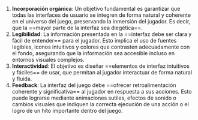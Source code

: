 
1. **Incorporación orgánica**: Un objetivo fundamental es garantizar que todas las interfaces de usuario se integren de forma natural y coherente en el universo del juego, preservando la inmersión del jugador. Es decir, que la ==mayor parte de la interfaz sea diegética==.
2. **Legibilidad**: La información presentada en la ==interfaz debe ser clara y fácil de entender== para el jugador. Esto implica el uso de fuentes legibles, iconos intuitivos y colores que contrasten adecuadamente con el fondo, asegurando que la información sea accesible incluso en entornos visuales complejos.
3. **Interactividad**: El objetivo es diseñar ==elementos de interfaz intuitivos y fáciles== de usar, que permitan al jugador interactuar de forma natural y fluida.
4. **Feedback**: La interfaz del juego debe ==ofrecer retroalimentación coherente y significativa== al jugador en respuesta a sus acciones. Esto puede lograrse mediante animaciones sutiles, efectos de sonido o cambios visuales que indiquen la correcta ejecución de una acción o el logro de un hito importante dentro del juego.
